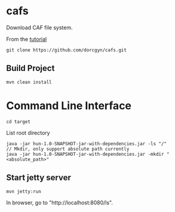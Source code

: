# cafs
Download CAF file system.

From the [tutorial](https://help.github.com/articles/fetching-a-remote/)

```
git clone https://github.com/dorcgyn/cafs.git
``` 

## Build Project
```
mvn clean install
```

# Command Line Interface
```
cd target
```

List root directory

```
java -jar hun-1.0-SNAPSHOT-jar-with-dependencies.jar -ls "/"
// Mkdir, only support absolute path currently 
java -jar hun-1.0-SNAPSHOT-jar-with-dependencies.jar -mkdir "<absolute_path>"
```

## Start jetty server
```
mvn jetty:run
```

In browser, go to "http://localhost:8080/ls". 


